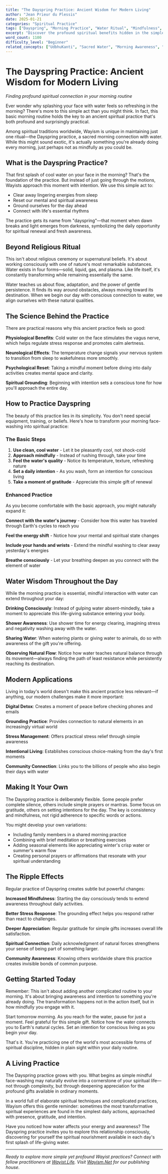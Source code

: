 ```yaml
---
title: "The Dayspring Practice: Ancient Wisdom for Modern Living"
author: "Jean Prieur du Plessis"
date: 2025-01-21
categories: "Spiritual Practice"
tags: ["Dayspring", "Morning Practice", "Water Ritual", "Mindfulness", "Daily Practice"]
excerpt: "Discover the profound spiritual benefits hidden in the simple act of washing your face each morning—Wayism's one sacred ritual that anyone can practice."
word_count: 1100
difficulty_level: "Beginner"
related_concepts: ["UdbhuKanti", "Sacred Water", "Morning Awareness", "Simple Rituals"]
---
```


# The Dayspring Practice: Ancient Wisdom for Modern Living

*Finding profound spiritual connection in your morning routine*

Ever wonder why splashing your face with water feels so refreshing in the morning? There's more to this simple act than you might think. In fact, this basic morning routine holds the key to an ancient spiritual practice that's both profound and surprisingly practical.

Among spiritual traditions worldwide, Wayism is unique in maintaining just one ritual—the Dayspring practice, a sacred morning connection with water. While this might sound exotic, it's actually something you're already doing every morning, just perhaps not as mindfully as you could be.

## What is the Dayspring Practice?

That first splash of cool water on your face in the morning? That's the foundation of the practice. But instead of just going through the motions, Wayists approach this moment with intention. We use this simple act to:

- Clear away lingering energies from sleep
- Reset our mental and spiritual awareness  
- Ground ourselves for the day ahead
- Connect with life's essential rhythms

The practice gets its name from "dayspring"—that moment when dawn breaks and light emerges from darkness, symbolizing the daily opportunity for spiritual renewal and fresh awareness.

## Beyond Religious Ritual

This isn't about religious ceremony or supernatural beliefs. It's about working consciously with one of nature's most remarkable substances. Water exists in four forms—solid, liquid, gas, and plasma. Like life itself, it's constantly transforming while remaining essentially the same.

Water teaches us about flow, adaptation, and the power of gentle persistence. It finds its way around obstacles, always moving toward its destination. When we begin our day with conscious connection to water, we align ourselves with these natural qualities.

## The Science Behind the Practice

There are practical reasons why this ancient practice feels so good:

**Physiological Benefits**: Cold water on the face stimulates the vagus nerve, which helps regulate stress response and promotes calm alertness.

**Neurological Effects**: The temperature change signals your nervous system to transition from sleep to wakefulness more smoothly.

**Psychological Reset**: Taking a mindful moment before diving into daily activities creates mental space and clarity.

**Spiritual Grounding**: Beginning with intention sets a conscious tone for how you'll approach the entire day.

## How to Practice Dayspring

The beauty of this practice lies in its simplicity. You don't need special equipment, training, or beliefs. Here's how to transform your morning face-washing into spiritual practice:

### The Basic Steps

1. **Use clean, cool water** - Let it be pleasantly cool, not shock-cold
2. **Approach mindfully** - Instead of rushing through, take your time
3. **Feel the water's quality** - Notice its temperature, texture, refreshing nature
4. **Set a daily intention** - As you wash, form an intention for conscious living
5. **Take a moment of gratitude** - Appreciate this simple gift of renewal

### Enhanced Practice

As you become comfortable with the basic approach, you might naturally expand it:

**Connect with the water's journey** - Consider how this water has traveled through Earth's cycles to reach you

**Feel the energy shift** - Notice how your mental and spiritual state changes

**Include your hands and wrists** - Extend the mindful washing to clear away yesterday's energies

**Breathe consciously** - Let your breathing deepen as you connect with the element of water

## Water Wisdom Throughout the Day

While the morning practice is essential, mindful interaction with water can extend throughout your day:

**Drinking Consciously**: Instead of gulping water absent-mindedly, take a moment to appreciate this life-giving substance entering your body.

**Shower Awareness**: Use shower time for energy clearing, imagining stress and negativity washing away with the water.

**Sharing Water**: When watering plants or giving water to animals, do so with awareness of the gift you're offering.

**Observing Natural Flow**: Notice how water teaches natural balance through its movement—always finding the path of least resistance while persistently reaching its destination.

## Modern Applications

Living in today's world doesn't make this ancient practice less relevant—if anything, our modern challenges make it more important:

**Digital Detox**: Creates a moment of peace before checking phones and emails

**Grounding Practice**: Provides connection to natural elements in an increasingly virtual world  

**Stress Management**: Offers practical stress relief through simple awareness

**Intentional Living**: Establishes conscious choice-making from the day's first moments

**Community Connection**: Links you to the billions of people who also begin their days with water

## Making It Your Own

The Dayspring practice is deliberately flexible. Some people prefer complete silence, others include simple prayers or mantras. Some focus on gratitude, others on setting intentions for the day. The key is consistency and mindfulness, not rigid adherence to specific words or actions.

You might develop your own variations:
- Including family members in a shared morning practice
- Combining with brief meditation or breathing exercises
- Adding seasonal elements like appreciating winter's crisp water or summer's warm flow
- Creating personal prayers or affirmations that resonate with your spiritual understanding

## The Ripple Effects

Regular practice of Dayspring creates subtle but powerful changes:

**Increased Mindfulness**: Starting the day consciously tends to extend awareness throughout daily activities.

**Better Stress Response**: The grounding effect helps you respond rather than react to challenges.

**Deeper Appreciation**: Regular gratitude for simple gifts increases overall life satisfaction.

**Spiritual Connection**: Daily acknowledgment of natural forces strengthens your sense of being part of something larger.

**Community Awareness**: Knowing others worldwide share this practice creates invisible bonds of common purpose.

## Getting Started Today

Remember: This isn't about adding another complicated routine to your morning. It's about bringing awareness and intention to something you're already doing. The transformation happens not in the action itself, but in how mindfully you engage with it.

Start tomorrow morning. As you reach for the water, pause for just a moment. Feel grateful for this simple gift. Notice how the water connects you to Earth's natural cycles. Set an intention for conscious living as you begin your day.

That's it. You're practicing one of the world's most accessible forms of spiritual discipline, hidden in plain sight within your daily routine.

## A Living Practice

The Dayspring practice grows with you. What begins as simple mindful face-washing may naturally evolve into a cornerstone of your spiritual life—not through complexity, but through deepening appreciation for the profound gifts available in ordinary moments.

In a world full of elaborate spiritual techniques and complicated practices, Wayism offers this gentle reminder: sometimes the most transformative spiritual experiences are found in the simplest daily actions, approached with presence, gratitude, and intention.

Have you noticed how water affects your energy and awareness? The Dayspring practice invites you to explore this relationship consciously, discovering for yourself the spiritual nourishment available in each day's first splash of life-giving water.

---

*Ready to explore more simple yet profound Wayist practices? Connect with fellow practitioners at [Wayist.Life](https://wayist.life). Visit [Wayism.Net](https://wayism.net) for our publishing house.*